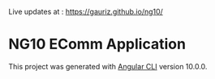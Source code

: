 Live updates at : https://gauriz.github.io/ng10/

# NG10 EComm Application

This project was generated with [Angular CLI](https://github.com/angular/angular-cli) version 10.0.0.

